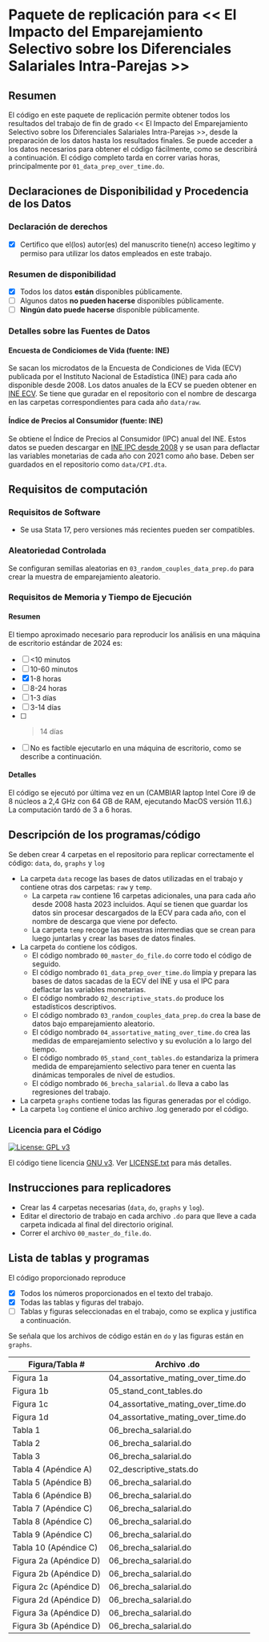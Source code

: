# Paquete de replicación para << El Impacto del Emparejamiento Selectivo sobre los Diferenciales Salariales Intra-Parejas >>

## Resumen

El código en este paquete de replicación permite obtener todos los resultados del trabajo de fin de grado << El Impacto del Emparejamiento Selectivo sobre los Diferenciales Salariales Intra-Parejas >>, desde la preparación de los datos hasta los resultados finales. Se puede acceder a los datos necesarios para obtener el código fácilmente, como se describirá a continuación. El código completo tarda en correr varias horas, principalmente por `01_data_prep_over_time.do`.

## Declaraciones de Disponibilidad y Procedencia de los Datos

### Declaración de derechos

- [x] Certifico que el(los) autor(es) del manuscrito tiene(n) acceso legítimo y permiso para utilizar los datos empleados en este trabajo.

### Resumen de disponibilidad

- [x] Todos los datos **están** disponibles públicamente.
- [ ] Algunos datos **no pueden hacerse** disponibles públicamente.
- [ ] **Ningún dato puede hacerse** disponible públicamente.

### Detalles sobre las Fuentes de Datos

#### Encuesta de Condiciomes de Vida (fuente: INE)

Se sacan los microdatos de la Encuesta de Condiciones de Vida (ECV) publicada por el Instituto Nacional de Estadística (INE) para cada año disponible desde 2008. Los datos anuales de la ECV se pueden obtener en [INE ECV](https://www.ine.es/dyngs/INEbase/es/operacion.htm?c=Estadistica_C&cid=1254736176807&menu=resultados&idp=1254735976608#_tabs-1254736195153). Se tiene que guradar en el repositorio con el nombre de descarga en las carpetas correspondientes para cada año `data/raw`.

#### Índice de Precios al Consumidor (fuente: INE)

Se obtiene el Índice de Precios al Consumidor (IPC) anual del INE. Estos datos se pueden descargar en [INE IPC desde 2008]([https://usa.ipums.org/usa/](https://www.ine.es/jaxiT3/Datos.htm?t=50934)) y se usan para deflactar las variables monetarias de cada año con 2021 como año base. Deben ser guardados en el repositorio como `data/CPI.dta`. 

## Requisitos de computación

### Requisitos de Software

- Se usa Stata 17, pero versiones más recientes pueden ser compatibles.

### Aleatoriedad Controlada

Se configuran semillas aleatorias en `03_random_couples_data_prep.do` para crear la muestra de emparejamiento aleatorio.

### Requisitos de Memoria y Tiempo de Ejecución

#### Resumen

El tiempo aproximado necesario para reproducir los análisis en una máquina de escritorio estándar de 2024 es:

- [ ] <10 minutos
- [ ] 10-60 minutos
- [x] 1-8 horas
- [ ] 8-24 horas
- [ ] 1-3 días
- [ ] 3-14 días
- [ ] > 14 días
- [ ] No es factible ejecutarlo en una máquina de escritorio, como se describe a continuación.

#### Detalles

El código se ejecutó por última vez en un (CAMBIAR laptop Intel Core i9 de 8 núcleos a 2,4 GHz con 64 GB de RAM, ejecutando MacOS versión 11.6.) La computación tardó de 3 a 6 horas.

## Descripción de los programas/código

Se deben crear 4 carpetas en el repositorio para replicar correctamente el código: `data`, `do`, `graphs` y `log`

- La carpeta `data` recoge las bases de datos utilizadas en el trabajo y contiene otras dos carpetas: `raw` y `temp`.
  - La carpeta `raw` contiene 16 carpetas adicionales, una para cada año desde 2008 hasta 2023 incluidos. Aquí se tienen que guardar los datos sin procesar descargados de la ECV para cada año, con el nombre de descarga que viene por defecto.
  - La carpeta `temp` recoge las muestras intermedias que se crean para luego juntarlas y crear las bases de datos finales.
- La carpeta `do` contiene los códigos.
  - El código nombrado `00_master_do_file.do` corre todo el código de seguido.
  - El código nombrado `01_data_prep_over_time.do` limpia y prepara las bases de datos sacadas de la ECV del INE y usa el IPC para deflactar las variables monetarias.
  - El código nombrado `02_descriptive_stats.do` produce los estadísticos descriptivos.
  - El código nombrado `03_random_couples_data_prep.do` crea la base de datos bajo emparejamiento aleatorio.
  - El código nombrado `04_assortative_mating_over_time.do` crea las medidas de emparejamiento selectivo y su evolución a lo largo del tiempo.
  - El código nombrado `05_stand_cont_tables.do` estandariza la primera medida de emparejamiento selectivo para tener en cuenta las dinámicas temporales de nivel de estudios.
  - El código nombrado `06_brecha_salarial.do` lleva a cabo las regresiones del trabajo.
- La carpeta `graphs` contiene todas las figuras generadas por el código.
- La carpeta `log` contiene el único archivo .log generado por el código.

### Licencia para el Código

[![License: GPL v3](https://img.shields.io/badge/License-GPLv3-blue.svg)](https://www.gnu.org/licenses/gpl-3.0)

El código tiene licencia [GNU v3](https://www.gnu.org/licenses/gpl-3.0.html). Ver [LICENSE.txt](LICENSE.txt) para más detalles.

## Instrucciones para replicadores

- Crear las 4 carpetas necesarias (`data`, `do`, `graphs` y `log`).
- Editar el directorio de trabajo en cada archivo `.do` para que lleve a cada carpeta indicada al final del directorio original.
- Correr el archivo `00_master_do_file.do`.

## Lista de tablas y programas

El código proporcionado reproduce

- [x] Todos los números proporcionados en el texto del trabajo.
- [x] Todas las tablas y figuras del trabajo.
- [ ] Tablas y figuras seleccionadas en el trabajo, como se explica y justifica a continuación.

Se señala que los archivos de código están en `do` y las figuras están en `graphs`.

| Figura/Tabla #         | Archivo .do                        |
|------------------------|------------------------------------|
| Figura 1a              | 04_assortative_mating_over_time.do |
| Figura 1b              | 05_stand_cont_tables.do            |
| Figura 1c              | 04_assortative_mating_over_time.do |
| Figura 1d              | 04_assortative_mating_over_time.do |
| Tabla 1                | 06_brecha_salarial.do              |
| Tabla 2                | 06_brecha_salarial.do              |
| Tabla 3                | 06_brecha_salarial.do              |
| Tabla 4 (Apéndice A)   | 02_descriptive_stats.do            |
| Tabla 5 (Apéndice B)   | 06_brecha_salarial.do              |
| Tabla 6 (Apéndice B)   | 06_brecha_salarial.do              |
| Tabla 7 (Apéndice C)   | 06_brecha_salarial.do              |
| Tabla 8 (Apéndice C)   | 06_brecha_salarial.do              |
| Tabla 9 (Apéndice C)   | 06_brecha_salarial.do              |
| Tabla 10 (Apéndice C)  | 06_brecha_salarial.do              |
| Figura 2a (Apéndice D) | 06_brecha_salarial.do              |
| Figura 2b (Apéndice D) | 06_brecha_salarial.do              |
| Figura 2c (Apéndice D) | 06_brecha_salarial.do              |
| Figura 2d (Apéndice D) | 06_brecha_salarial.do              |
| Figura 3a (Apéndice D) | 06_brecha_salarial.do              |
| Figura 3b (Apéndice D) | 06_brecha_salarial.do              |
